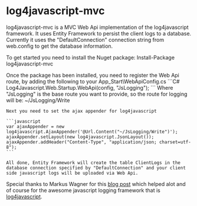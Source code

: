 <h1>log4javascript-mvc</h1>
<p>
	log4javascript-mvc is a MVC Web Api implementation of the log4javascript framework.  It uses Entity Framework to persist the client logs to a database.  Currently it uses the "DefaultConnection" connection string from web.config to get the database information.
</p>
<p>
	To get started you need to install the Nuget package: Install-Package log4javascript-mvc
</p>
<p>
	Once the package has been installed, you need to register the Web Api route, by adding the following to your App_Start\WebApiConfig.cs
	```C#
	Log4Javascript.Web.Startup.WebApi(config, "JsLogging");
	```
	Where "JsLogging" is the base route you want to provide, so the route for logging will be:  ~/JsLogging/Write
	
	Next you need to set the ajax appender for log4javascript
	
	```javascript
	var ajaxAppender = new log4javascript.AjaxAppender('@Url.Content("~/JsLogging/Write")');
    ajaxAppender.setLayout(new log4javascript.JsonLayout());
    ajaxAppender.addHeader("Content-Type", "application/json; charset=utf-8");
	```
	
	All done, Entity Framework will create the table ClientLogs in the database connection specified by "DefaultConnection" and your client side javascript logs will be uploaded via Web Api.
</p>
<p>
	Special thanks to Markus Wagner for this <a href="http://ritzlgrmft.blogspot.com/2013/11/log4javascript-and-aspnet-web-api.html">blog post</a> which helped alot and of course for the awesome javascript logging framework that is <a href="http://log4javascript.org/">log4javascript</a>.
</p>